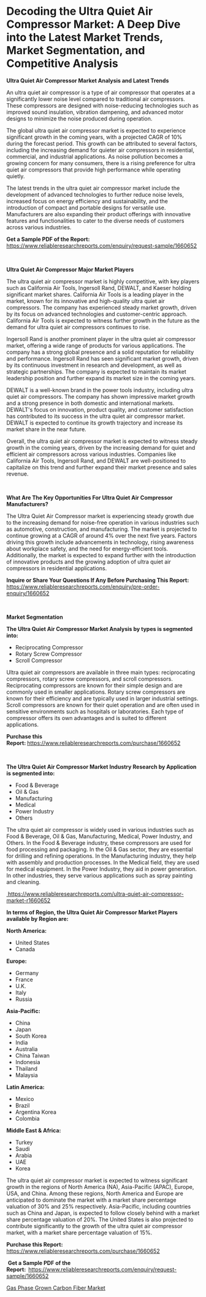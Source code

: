 <p><h1>Decoding the Ultra Quiet Air Compressor Market: A Deep Dive into the Latest Market Trends, Market Segmentation, and Competitive Analysis</h1></p><p><strong>Ultra Quiet Air Compressor Market Analysis and Latest Trends</strong></p>
<p><p>An ultra quiet air compressor is a type of air compressor that operates at a significantly lower noise level compared to traditional air compressors. These compressors are designed with noise-reducing technologies such as improved sound insulation, vibration dampening, and advanced motor designs to minimize the noise produced during operation. </p><p>The global ultra quiet air compressor market is expected to experience significant growth in the coming years, with a projected CAGR of 10% during the forecast period. This growth can be attributed to several factors, including the increasing demand for quieter air compressors in residential, commercial, and industrial applications. As noise pollution becomes a growing concern for many consumers, there is a rising preference for ultra quiet air compressors that provide high performance while operating quietly.</p><p>The latest trends in the ultra quiet air compressor market include the development of advanced technologies to further reduce noise levels, increased focus on energy efficiency and sustainability, and the introduction of compact and portable designs for versatile use. Manufacturers are also expanding their product offerings with innovative features and functionalities to cater to the diverse needs of customers across various industries.</p></p>
<p><strong>Get a Sample PDF of the Report:&nbsp;</strong> <a href="https://www.reliableresearchreports.com/enquiry/request-sample/1660652">https://www.reliableresearchreports.com/enquiry/request-sample/1660652</a></p>
<p>&nbsp;</p>
<p><strong>Ultra Quiet Air Compressor Major Market Players</strong></p>
<p><p>The ultra quiet air compressor market is highly competitive, with key players such as California Air Tools, Ingersoll Rand, DEWALT, and Kaeser holding significant market shares. California Air Tools is a leading player in the market, known for its innovative and high-quality ultra quiet air compressors. The company has experienced steady market growth, driven by its focus on advanced technologies and customer-centric approach. California Air Tools is expected to witness further growth in the future as the demand for ultra quiet air compressors continues to rise.</p><p>Ingersoll Rand is another prominent player in the ultra quiet air compressor market, offering a wide range of products for various applications. The company has a strong global presence and a solid reputation for reliability and performance. Ingersoll Rand has seen significant market growth, driven by its continuous investment in research and development, as well as strategic partnerships. The company is expected to maintain its market leadership position and further expand its market size in the coming years.</p><p>DEWALT is a well-known brand in the power tools industry, including ultra quiet air compressors. The company has shown impressive market growth and a strong presence in both domestic and international markets. DEWALT's focus on innovation, product quality, and customer satisfaction has contributed to its success in the ultra quiet air compressor market. DEWALT is expected to continue its growth trajectory and increase its market share in the near future.</p><p>Overall, the ultra quiet air compressor market is expected to witness steady growth in the coming years, driven by the increasing demand for quiet and efficient air compressors across various industries. Companies like California Air Tools, Ingersoll Rand, and DEWALT are well-positioned to capitalize on this trend and further expand their market presence and sales revenue.</p></p>
<p>&nbsp;</p>
<p><strong>What Are The Key Opportunities For Ultra Quiet Air Compressor Manufacturers?</strong></p>
<p><p>The Ultra Quiet Air Compressor market is experiencing steady growth due to the increasing demand for noise-free operation in various industries such as automotive, construction, and manufacturing. The market is projected to continue growing at a CAGR of around 4% over the next five years. Factors driving this growth include advancements in technology, rising awareness about workplace safety, and the need for energy-efficient tools. Additionally, the market is expected to expand further with the introduction of innovative products and the growing adoption of ultra quiet air compressors in residential applications.</p></p>
<p><strong>Inquire or Share Your Questions If Any Before Purchasing This Report:</strong> <a href="https://www.reliableresearchreports.com/enquiry/pre-order-enquiry/1660652">https://www.reliableresearchreports.com/enquiry/pre-order-enquiry/1660652</a></p>
<p>&nbsp;</p>
<p><strong>Market Segmentation</strong></p>
<p><strong>The Ultra Quiet Air Compressor Market Analysis by types is segmented into:</strong></p>
<p><ul><li>Reciprocating Compressor</li><li>Rotary Screw Compressor</li><li>Scroll Compressor</li></ul></p>
<p><p>Ultra quiet air compressors are available in three main types: reciprocating compressors, rotary screw compressors, and scroll compressors. Reciprocating compressors are known for their simple design and are commonly used in smaller applications. Rotary screw compressors are known for their efficiency and are typically used in larger industrial settings. Scroll compressors are known for their quiet operation and are often used in sensitive environments such as hospitals or laboratories. Each type of compressor offers its own advantages and is suited to different applications.</p></p>
<p><strong>Purchase this Report:&nbsp;</strong><a href="https://www.reliableresearchreports.com/purchase/1660652">https://www.reliableresearchreports.com/purchase/1660652</a></p>
<p>&nbsp;</p>
<p><strong>The Ultra Quiet Air Compressor Market Industry Research by Application is segmented into:</strong></p>
<p><ul><li>Food & Beverage</li><li>Oil & Gas</li><li>Manufacturing</li><li>Medical</li><li>Power Industry</li><li>Others</li></ul></p>
<p><p>The ultra quiet air compressor is widely used in various industries such as Food & Beverage, Oil & Gas, Manufacturing, Medical, Power Industry, and Others. In the Food & Beverage industry, these compressors are used for food processing and packaging. In the Oil & Gas sector, they are essential for drilling and refining operations. In the Manufacturing industry, they help with assembly and production processes. In the Medical field, they are used for medical equipment. In the Power Industry, they aid in power generation. In other industries, they serve various applications such as spray painting and cleaning.</p></p>
<p><a href="https://www.reliableresearchreports.com/ultra-quiet-air-compressor-market-r1660652">&nbsp;https://www.reliableresearchreports.com/ultra-quiet-air-compressor-market-r1660652</a></p>
<p><strong>In terms of Region, the Ultra Quiet Air Compressor Market Players available by Region are:</strong></p>
<p>
    <p> <strong> North America: </strong>
        <ul>
            <li>United States</li>
            <li>Canada</li>
        </ul>
        </p> 
    <p> <strong> Europe: </strong>
        <ul>
            <li>Germany</li>
            <li>France</li>
            <li>U.K.</li>
            <li>Italy</li>
            <li>Russia</li>
        </ul>
        </p> 
    <p> <strong> Asia-Pacific: </strong>
        <ul>
            <li>China</li>
            <li>Japan</li>
            <li>South Korea</li>
            <li>India</li>
            <li>Australia</li>
            <li>China Taiwan</li>
            <li>Indonesia</li>
            <li>Thailand</li>
            <li>Malaysia</li>
        </ul>
        </p> 
    <p> <strong> Latin America: </strong>
        <ul>
            <li>Mexico</li>
            <li>Brazil</li>
            <li>Argentina Korea</li>
            <li>Colombia</li>
        </ul>
        </p> 
    <p> <strong> Middle East & Africa: </strong>
        <ul>
            <li>Turkey</li>
            <li>Saudi</li>
            <li>Arabia</li>
            <li>UAE</li>
            <li>Korea</li>
        </ul>
    </p>
    </p>
<p><p>The ultra quiet air compressor market is expected to witness significant growth in the regions of North America (NA), Asia-Pacific (APAC), Europe, USA, and China. Among these regions, North America and Europe are anticipated to dominate the market with a market share percentage valuation of 30% and 25% respectively. Asia-Pacific, including countries such as China and Japan, is expected to follow closely behind with a market share percentage valuation of 20%. The United States is also projected to contribute significantly to the growth of the ultra quiet air compressor market, with a market share percentage valuation of 15%.</p></p>
<p><strong>Purchase this Report: </strong><a href="https://www.reliableresearchreports.com/purchase/1660652">https://www.reliableresearchreports.com/purchase/1660652</a></p>
<p>&nbsp;<strong>Get a Sample PDF of the Report:&nbsp;&nbsp;</strong><a href="https://www.reliableresearchreports.com/enquiry/request-sample/1660652">https://www.reliableresearchreports.com/enquiry/request-sample/1660652</a></p>
<p><strong></strong></p>
<p><p><a href="https://meowing-lemming-dd3.notion.site/Gas-Phase-Grown-Carbon-Fiber-Market-Size-CAGR-Trends-2024-2030-031dccecc4a644e7b373d4c53783b636">Gas Phase Grown Carbon Fiber Market</a></p></p>